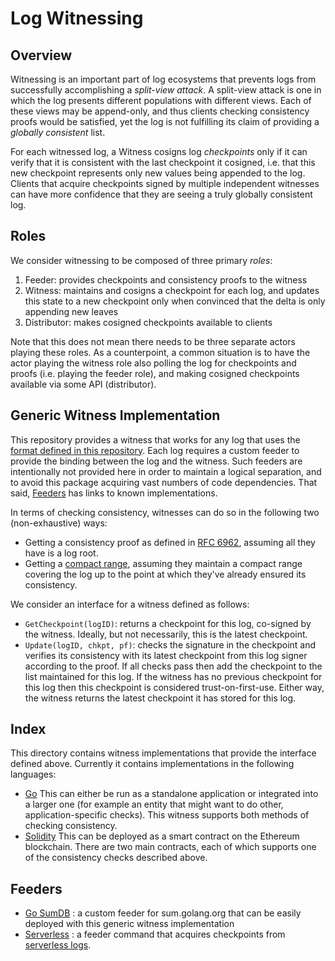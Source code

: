 # Log Witnessing

## Overview

Witnessing is an important part of log ecosystems that prevents logs from
successfully accomplishing a _split-view attack_. A split-view attack is
one in which the log presents different populations with different views.
Each of these views may be append-only, and thus clients checking consistency
proofs would be satisfied, yet the log is not fulfilling its claim of providing
a _globally consistent_ list.

For each witnessed log, a Witness cosigns log _checkpoints_ only if it
can verify that it is consistent with the last checkpoint it cosigned, i.e.
that this new checkpoint represents only new values being appended to the log.
Clients that acquire checkpoints signed by multiple independent witnesses can
have more confidence that they are seeing a truly globally consistent log.

## Roles

We consider witnessing to be composed of three primary _roles_:
  1. Feeder: provides checkpoints and consistency proofs to the witness
  2. Witness: maintains and cosigns a checkpoint for each log, and updates
     this state to a new checkpoint only when convinced that the delta is only
     appending new leaves
  3. Distributor: makes cosigned checkpoints available to clients

Note that this does not mean there needs to be three separate actors playing these roles.
As a counterpoint, a common situation is to have the actor playing the witness role
also polling the log for checkpoints and proofs (i.e. playing the feeder role), and
making cosigned checkpoints available via some API (distributor).

## Generic Witness Implementation

This repository provides a witness that works for any log that uses the
[format defined in this
repository](https://github.com/google/trillian-examples/tree/master/formats/log).
Each log requires a custom feeder to provide the binding between the log and the
witness. Such feeders are intentionally not provided here in order to maintain a
logical separation, and to avoid this package acquiring vast numbers of code
dependencies. That said, [Feeders](#feeders) has links to known implementations.

In terms of checking consistency, witnesses can do so in the following two 
(non-exhaustive) ways:
- Getting a consistency proof as defined in [RFC
  6962](https://datatracker.ietf.org/doc/html/rfc6962#section-2.1.2), assuming 
  all they have is a log root.
- Getting a [compact range](https://arxiv.org/pdf/2011.04551.pdf), assuming they 
  maintain a compact range covering the log up to the point at which 
  they've already ensured its consistency.

We consider an interface for a witness defined as follows:

- `GetCheckpoint(logID)`: returns a checkpoint for this log, co-signed by the
  witness.  Ideally, but not necessarily, this is the latest checkpoint.
- `Update(logID, chkpt, pf)`: checks the signature in the checkpoint and verifies 
  its consistency with its latest checkpoint from this log signer according to 
  the proof.  If all checks pass then add the checkpoint to the list maintained
  for this log. If the witness has no previous checkpoint for this log then this
  checkpoint is considered trust-on-first-use.  Either way, the witness
  returns the latest checkpoint it has stored for this log.

## Index

This directory contains witness implementations that provide the interface
defined above.  Currently it contains implementations in the following languages:

- [Go](golang) 
  This can either be run as a standalone application or integrated
  into a larger one (for example an entity that might want to do other,
  application-specific checks).  This witness supports both methods of checking
  consistency.
- [Solidity](ethereum) 
  This can be deployed as a smart contract on the Ethereum blockchain.  There are 
  two main contracts, each of which supports one of the consistency checks 
  described above.

## Feeders

* [Go SumDB](https://github.com/google/trillian-examples/tree/master/sumdbaudit/witness) :
    a custom feeder for sum.golang.org that can be easily deployed with this generic witness implementation
* [Serverless](https://github.com/google/trillian-examples/tree/master/serverless/cmd/feeder) :
    a feeder command that acquires checkpoints from [serverless logs](https://github.com/google/trillian-examples/tree/master/serverless).
